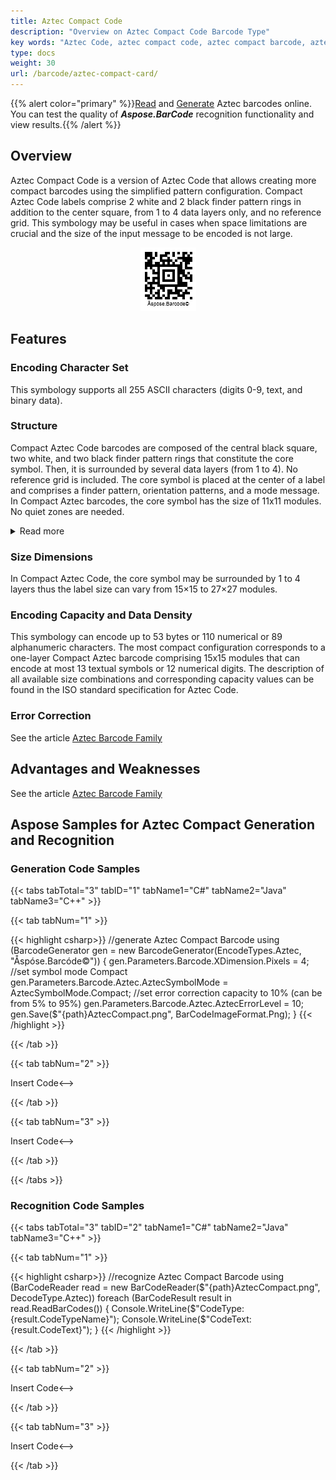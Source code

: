 ```yaml
---
title: Aztec Compact Code
description: "Overview on Aztec Compact Code Barcode Type"
key words: "Aztec Code, aztec compact code, aztec compact barcode, aztec compact symbology, Create aztec compact barcodes, Read aztec codes, read aztec compact code, what is aztec compact barcode, aztec compact barcodes, generate aztec compact code, matrix barcodes, 2D symbology, 2D barcodes, aztec specification, aztec compact generator, aztec compact reader, recognise aztec codes, scan aztec barcode"
type: docs
weight: 30
url: /barcode/aztec-compact-card/
---
```

{{% alert color="primary" %}}[Read](https://products.aspose.app/barcode/recognize/aztec) and [Generate](https://products.aspose.app/barcode/generate/aztec) Aztec barcodes online. You can test the quality of ***Aspose.BarCode*** recognition functionality and view results.{{% /alert %}}

## **Overview**
Aztec Compact Code is a version of Aztec Code that allows creating more compact barcodes using the simplified pattern configuration. Compact Aztec Code labels comprise 2 white and 2 black finder pattern rings in addition to the center square, from 1 to 4 data layers only, and no reference grid. This symbology may be useful in cases when space limitations are crucial and the size of the input message to be encoded is not large.

<p align="center"><img src="azteccompact.png"></p>

## **Features**
  
### **Encoding Character Set**
This symbology supports all 255 ASCII characters (digits 0-9, text, and binary data). 

### **Structure**
Compact Aztec Code barcodes are composed of the central black square, two white, and two black finder pattern rings that constitute the core symbol. Then, it is surrounded by several data layers (from 1 to 4). No reference grid is included. The core symbol is placed at the center of a label and comprises a finder pattern, orientation patterns, and a mode message. In Compact Aztec barcodes, the core symbol has the size of 11x11 modules. No quiet zones are needed.

<details>  
<summary>Read more</summary>

- The finder pattern is a set of concentric square rings and a single dark module.
- Four three-module chevron-shaped orientation patterns are located at the corners of the finder pattern.
- Mode message is the single layer of bits attached to the finder pattern. It contains error correction codewords that are structured in a clockwise direction starting from the upper left corner.
- Data fields symmetrically surround the core symbol with one or more data layers (1-4).
- Input message together with error correction codewords is organized in 2-module thick layers that are placed along a spiral clockwise from the upper left corner of the core symbol. 

</details>

### **Size Dimensions**
In Compact Aztec Code, the core symbol may be surrounded by 1 to 4 layers thus the label size can vary from 15×15 to 27×27 modules.

### **Encoding Capacity and Data Density**
This symbology can encode up to 53 bytes or 110 numerical or 89 alphanumeric characters. The most compact configuration corresponds to a one-layer Compact Aztec barcode comprising 15x15 modules that can encode at most 13 textual symbols or 12 numerical digits. The description of all available size combinations and corresponding capacity values can be found in the ISO standard specification for Aztec Code. 

### **Error Correction**
See the article [Aztec Barcode Family](/barcode/aztec-cards/)   

## **Advantages and Weaknesses**
See the article [Aztec Barcode Family](/barcode/aztec-cards/)

## **Aspose Samples for Aztec Compact Generation and Recognition**
### **Generation Code Samples**

{{< tabs tabTotal="3" tabID="1" tabName1="C#" tabName2="Java" tabName3="C++" >}}

{{< tab tabNum="1" >}}

{{< highlight csharp>}}
//generate Aztec Compact Barcode
using (BarcodeGenerator gen = new BarcodeGenerator(EncodeTypes.Aztec, "Åspóse.Barcóde©"))
{
    gen.Parameters.Barcode.XDimension.Pixels = 4;
    //set symbol mode Compact
    gen.Parameters.Barcode.Aztec.AztecSymbolMode = AztecSymbolMode.Compact;
    //set error correction capacity to 10% (can be from 5% to 95%)
    gen.Parameters.Barcode.Aztec.AztecErrorLevel = 10;
    gen.Save($"{path}AztecCompact.png", BarCodeImageFormat.Png);
}
{{< /highlight >}}

{{< /tab >}}

{{< tab tabNum="2" >}}

<!-->Insert Code<-->

{{< /tab >}}

{{< tab tabNum="3" >}}

<!-->Insert Code<-->

{{< /tab >}}

{{< /tabs >}}

### **Recognition Code Samples**

{{< tabs tabTotal="3" tabID="2" tabName1="C#" tabName2="Java" tabName3="C++" >}}

{{< tab tabNum="1" >}}

{{< highlight csharp>}}
//recognize Aztec Compact Barcode
using (BarCodeReader read = new BarCodeReader($"{path}AztecCompact.png", DecodeType.Aztec))
    foreach (BarCodeResult result in read.ReadBarCodes())
    {
        Console.WriteLine($"CodeType:{result.CodeTypeName}");
        Console.WriteLine($"CodeText:{result.CodeText}");
    }
{{< /highlight >}}

{{< /tab >}}

{{< tab tabNum="2" >}}

<!-->Insert Code<-->

{{< /tab >}}

{{< tab tabNum="3" >}}

<!-->Insert Code<-->

{{< /tab >}}

